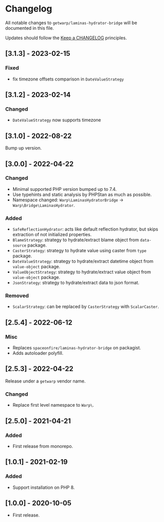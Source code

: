 # Changelog

All notable changes to `getwarp/laminas-hydrator-bridge` will be documented in this file.

Updates should follow the [Keep a CHANGELOG](http://keepachangelog.com/) principles.

## [3.1.3] - 2023-02-15

### Fixed

- fix timezone offsets comparison in `DateValueStrategy`

## [3.1.2] - 2023-02-14

### Changed

- `DateValueStrategy` now supports timezone

## [3.1.0] - 2022-08-22

Bump up version.

## [3.0.0] - 2022-04-22

### Changed

- Minimal supported PHP version bumped up to 7.4.
- Use typehints and static analysis by PHPStan as much as possible.
- Namespace changed: `Warp\LaminasHydratorBridge` -> `Warp\Bridge\LaminasHydrator`.

### Added

- `SafeReflectionHydrator`: acts like default reflection hydrator, but skips extraction of not initialized properties.
- `BlameStrategy`: strategy to hydrate/extract blame object from `data-source` package.
- `CasterStrategy`: strategy to hydrate value using caster from `type` package.
- `DateValueStrategy`: strategy to hydrate/extract datetime object from `value-object` package.
- `ValueObjectStrategy`: strategy to hydrate/extract value object from `value-object` package.
- `JsonStrategy`: strategy to hydrate/extract data to json format.

### Removed

- `ScalarStrategy`: can be replaced by `CasterStrategy` with `ScalarCaster`.

## [2.5.4] - 2022-06-12

### Misc

- Replaces `spaceonfire/laminas-hydrator-bridge` on packagist.
- Adds autoloader polyfill.

## [2.5.3] - 2022-04-22

Release under a `getwarp` vendor name.

### Changed

- Replace first level namespace to `Warp\`.

## [2.5.0] - 2021-04-21

### Added

- First release from monorepo.

## [1.0.1] - 2021-02-19

### Added

-   Support installation on PHP 8.

## [1.0.0] - 2020-10-05

-   First release.
